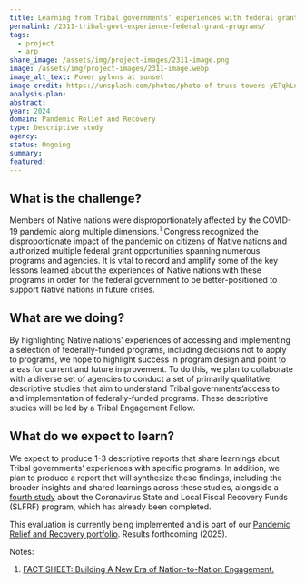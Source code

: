 ```yaml
---
title: Learning from Tribal governments’ experiences with federal grant programs
permalink: /2311-tribal-govt-experience-federal-grant-programs/
tags: 
  - project
  - arp
share_image: /assets/img/project-images/2311-image.png
image: /assets/img/project-images/2311-image.webp
image_alt_text: Power pylons at sunset
image-credit: https://unsplash.com/photos/photo-of-truss-towers-yETqkLnhsUI
analysis-plan:
abstract: 
year: 2024  
domain: Pandemic Relief and Recovery
type: Descriptive study
agency: 
status: Ongoing
summary: 
featured: 
---
```

## What is the challenge?
Members of Native nations were disproportionately affected by the COVID-19 pandemic along multiple dimensions.<sup>1</sup> Congress recognized the disproportionate impact of the pandemic on citizens of Native nations and authorized multiple federal grant opportunities spanning numerous programs and agencies. It is vital to record and amplify some of the key lessons learned about the experiences of Native nations with these programs in order for the federal government to be better-positioned to support Native nations in future crises. 

## What are we doing?
By highlighting Native nations’ experiences of accessing and implementing a selection of federally-funded programs, including decisions not to apply to programs, we hope to highlight success in program design and point to areas for current and future improvement. To do this, we plan to collaborate with a diverse set of agencies to conduct a set of primarily qualitative, descriptive studies that aim to understand Tribal governments’access to and implementation of federally-funded programs. These descriptive studies will be led by a Tribal Engagement Fellow.

## What do we expect to learn?
We expect to produce 1-3 descriptive reports that share learnings about Tribal governments’ experiences with specific programs. In addition, we plan to produce a report that will synthesize these findings, including the broader insights and shared learnings across these studies, alongside a <a href="https://oes.gsa.gov/projects/slfrf-tribal-govs-neus/">fourth study</a> about the Coronavirus State and Local Fiscal Recovery Funds (SLFRF) program, which has already been completed. 

This evaluation is currently being implemented and is part of our <a href="https://oes.gsa.gov/pandemic-relief-economic-recovery/">Pandemic Relief and Recovery portfolio</a>. 
Results forthcoming (2025).

Notes:
1. <a class="usa-link usa-link--external" href="https://www.whitehouse.gov/briefing-room/statements-releases/2021/11/15/fact-sheet-building-a-new-era-of-nation-to-nation-engagement/#:~:text=Since%20taking%20office%20in%20January,new%20and%20long%2Dstanding%20challenges">FACT SHEET: Building A New Era of Nation-to-Nation Engagement.</a>
